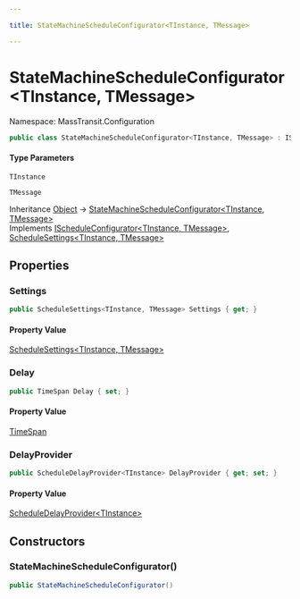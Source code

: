 ```yaml
---

title: StateMachineScheduleConfigurator<TInstance, TMessage>

---
```


# StateMachineScheduleConfigurator\<TInstance, TMessage\>

Namespace: MassTransit.Configuration

```csharp
public class StateMachineScheduleConfigurator<TInstance, TMessage> : IScheduleConfigurator<TInstance, TMessage>, ScheduleSettings<TInstance, TMessage>
```

#### Type Parameters

`TInstance`<br/>

`TMessage`<br/>

Inheritance [Object](https://learn.microsoft.com/en-us/dotnet/api/system.object) → [StateMachineScheduleConfigurator\<TInstance, TMessage\>](../masstransit-configuration/statemachinescheduleconfigurator-2)<br/>
Implements [IScheduleConfigurator\<TInstance, TMessage\>](../../masstransit-abstractions/masstransit/ischeduleconfigurator-2), [ScheduleSettings\<TInstance, TMessage\>](../../masstransit-abstractions/masstransit/schedulesettings-2)

## Properties

### **Settings**

```csharp
public ScheduleSettings<TInstance, TMessage> Settings { get; }
```

#### Property Value

[ScheduleSettings\<TInstance, TMessage\>](../../masstransit-abstractions/masstransit/schedulesettings-2)<br/>

### **Delay**

```csharp
public TimeSpan Delay { set; }
```

#### Property Value

[TimeSpan](https://learn.microsoft.com/en-us/dotnet/api/system.timespan)<br/>

### **DelayProvider**

```csharp
public ScheduleDelayProvider<TInstance> DelayProvider { get; set; }
```

#### Property Value

[ScheduleDelayProvider\<TInstance\>](../../masstransit-abstractions/masstransit/scheduledelayprovider-1)<br/>

## Constructors

### **StateMachineScheduleConfigurator()**

```csharp
public StateMachineScheduleConfigurator()
```
